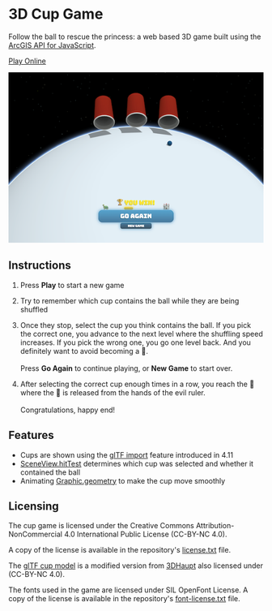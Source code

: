 3D Cup Game
===========

Follow the ball to rescue the princess: a web based 3D game built using the [ArcGIS API for JavaScript](https://developers.arcgis.com/javascript/).

[Play Online](https://andreasulmer.github.io/cupgame)

[![cup game](screenshot.png)](https://andreasulmer.github.io/cupgame)

## Instructions

1. Press **Play** to start a new game
2. Try to remember which cup contains the ball while they are being shuffled
3. Once they stop, select the cup you think contains the ball. If you pick the correct one, you advance to the next level where the shuffling speed increases. If you pick the wrong one, you go one level back. And you definitely want to avoid becoming a :turtle:.\
  \
  Press **Go Again** to continue playing, or **New Game** to start over.
  
4. After selecting the correct cup enough times in a row, you reach the :european_castle: where the :princess: is released from the hands of the evil ruler.\
  \
  Congratulations, happy end!

## Features

* Cups are shown using the [glTF import](https://developers.arcgis.com/javascript/latest/sample-code/import-gltf/index.html) feature introduced in 4.11
* [SceneView.hitTest](https://developers.arcgis.com/javascript/latest/sample-code/sceneview-hittest/index.html) determines which cup was selected and whether it contained the ball
* Animating [Graphic.geometry](https://developers.arcgis.com/javascript/latest/api-reference/esri-Graphic.html#geometry) to make the cup move smoothly


## Licensing

The cup game is licensed under the Creative Commons Attribution-NonCommercial 4.0 International Public License (CC-BY-NC 4.0).

A copy of the license is available in the repository's [license.txt](./license.txt ) file.

The [glTF cup model](https://sketchfab.com/3d-models/low-poly-plastic-cup-free-download-89938b8ecedf4ab89d78fd9f4b40b2a4) is a modified version from [3DHaupt](https://sketchfab.com/dennish2010) also licensed under (CC-BY-NC 4.0).

The fonts used in the game are licensed under SIL OpenFont License. A copy of the license is available in the repository's [font-license.txt](./font-license.txt) file.
